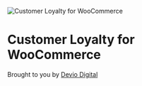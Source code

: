 ![Customer Loyalty for WooCommerce](https://deviodigital.com/wp-content/uploads/2019/07/rewards-card-image-default.jpg)

# Customer Loyalty for WooCommerce

Brought to you by [Devio Digital](https://deviodigital.com)

